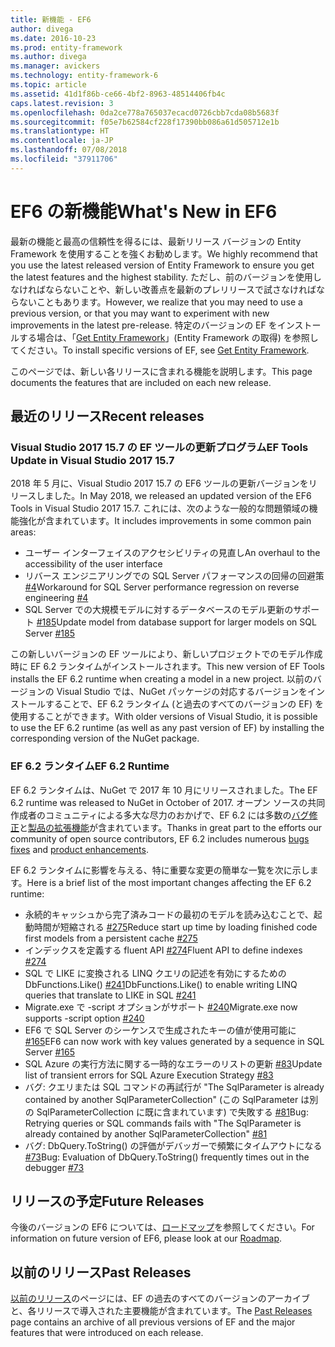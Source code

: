 ```yaml
---
title: 新機能 - EF6
author: divega
ms.date: 2016-10-23
ms.prod: entity-framework
ms.author: divega
ms.manager: avickers
ms.technology: entity-framework-6
ms.topic: article
ms.assetid: 41d1f86b-ce66-4bf2-8963-48514406fb4c
caps.latest.revision: 3
ms.openlocfilehash: 0da2ce778a765037ecacd0726cbb7cda08b5683f
ms.sourcegitcommit: f05e7b62584cf228f17390bb086a61d505712e1b
ms.translationtype: HT
ms.contentlocale: ja-JP
ms.lasthandoff: 07/08/2018
ms.locfileid: "37911706"
---
```

# <a name="whats-new-in-ef6"></a><span data-ttu-id="2bf48-102">EF6 の新機能</span><span class="sxs-lookup"><span data-stu-id="2bf48-102">What's New in EF6</span></span>

<span data-ttu-id="2bf48-103">最新の機能と最高の信頼性を得るには、最新リリース バージョンの Entity Framework を使用することを強くお勧めします。</span><span class="sxs-lookup"><span data-stu-id="2bf48-103">We highly recommend that you use the latest released version of Entity Framework to ensure you get the latest features and the highest stability.</span></span>
<span data-ttu-id="2bf48-104">ただし、前のバージョンを使用しなければならないことや、新しい改善点を最新のプレリリースで試さなければならないこともあります。</span><span class="sxs-lookup"><span data-stu-id="2bf48-104">However, we realize that you may need to use a previous version, or that you may want to experiment with new improvements in the latest pre-release.</span></span>
<span data-ttu-id="2bf48-105">特定のバージョンの EF をインストールする場合は、「[Get Entity Framework](~/ef6/fundamentals/install.md)」(Entity Framework の取得) を参照してください。</span><span class="sxs-lookup"><span data-stu-id="2bf48-105">To install specific versions of EF, see [Get Entity Framework](~/ef6/fundamentals/install.md).</span></span>

<span data-ttu-id="2bf48-106">このページでは、新しい各リリースに含まれる機能を説明します。</span><span class="sxs-lookup"><span data-stu-id="2bf48-106">This page documents the features that are included on each new release.</span></span>

## <a name="recent-releases"></a><span data-ttu-id="2bf48-107">最近のリリース</span><span class="sxs-lookup"><span data-stu-id="2bf48-107">Recent releases</span></span>

### <a name="ef-tools-update-in-visual-studio-2017-157"></a><span data-ttu-id="2bf48-108">Visual Studio 2017 15.7 の EF ツールの更新プログラム</span><span class="sxs-lookup"><span data-stu-id="2bf48-108">EF Tools Update in Visual Studio 2017 15.7</span></span>

<span data-ttu-id="2bf48-109">2018 年 5 月に、Visual Studio 2017 15.7 の EF6 ツールの更新バージョンをリリースしました。</span><span class="sxs-lookup"><span data-stu-id="2bf48-109">In May 2018, we released an updated version of the EF6 Tools in Visual Studio 2017 15.7.</span></span>
<span data-ttu-id="2bf48-110">これには、次のような一般的な問題領域の機能強化が含まれています。</span><span class="sxs-lookup"><span data-stu-id="2bf48-110">It includes improvements in some common pain areas:</span></span>

- <span data-ttu-id="2bf48-111">ユーザー インターフェイスのアクセシビリティの見直し</span><span class="sxs-lookup"><span data-stu-id="2bf48-111">An overhaul to the accessibility of the user interface</span></span>
- <span data-ttu-id="2bf48-112">リバース エンジニアリングでの SQL Server パフォーマンスの回帰の回避策 [#4](https://github.com/aspnet/entityframework6/issues/4)</span><span class="sxs-lookup"><span data-stu-id="2bf48-112">Workaround for SQL Server performance regression on reverse engineering [#4](https://github.com/aspnet/entityframework6/issues/4)</span></span>
- <span data-ttu-id="2bf48-113">SQL Server での大規模モデルに対するデータベースのモデル更新のサポート [#185](https://github.com/aspnet/EntityFramework6/issues/185)</span><span class="sxs-lookup"><span data-stu-id="2bf48-113">Update model from database support for larger models on SQL Server [#185](https://github.com/aspnet/EntityFramework6/issues/185)</span></span>

<span data-ttu-id="2bf48-114">この新しいバージョンの EF ツールにより、新しいプロジェクトでのモデル作成時に EF 6.2 ランタイムがインストールされます。</span><span class="sxs-lookup"><span data-stu-id="2bf48-114">This new version of EF Tools installs the EF 6.2 runtime when creating a model in a new project.</span></span> <span data-ttu-id="2bf48-115">以前のバージョンの Visual Studio では、NuGet パッケージの対応するバージョンをインストールすることで、EF 6.2 ランタイム (と過去のすべてのバージョンの EF) を使用することができます。</span><span class="sxs-lookup"><span data-stu-id="2bf48-115">With older versions of Visual Studio, it is possible to use the EF 6.2 runtime (as well as any past version of EF) by installing the corresponding version of the NuGet package.</span></span>

### <a name="ef-62-runtime"></a><span data-ttu-id="2bf48-116">EF 6.2 ランタイム</span><span class="sxs-lookup"><span data-stu-id="2bf48-116">EF 6.2 Runtime</span></span>

<span data-ttu-id="2bf48-117">EF 6.2 ランタイムは、NuGet で 2017 年 10 月にリリースされました。</span><span class="sxs-lookup"><span data-stu-id="2bf48-117">The EF 6.2 runtime was released to NuGet in October of 2017.</span></span>
<span data-ttu-id="2bf48-118">オープン ソースの共同作成者のコミュニティによる多大な尽力のおかげで、EF 6.2 には多数の[バグ修正](https://github.com/aspnet/entityframework6/issues?utf8=%E2%9C%93&q=is%3Aissue%20milestone%3A6.2.0%20is%3Aclosed%20label%3Aclosed-fixed%20-label%3Aarea-tools%20label%3Atype-bug)と[製品の拡張機能](https://github.com/aspnet/entityframework6/issues?utf8=%E2%9C%93&q=is%3Aissue%20milestone%3A6.2.0%20is%3Aclosed%20label%3Aclosed-fixed%20-label%3Aarea-tools%20label%3Atype-enhancement%20)が含まれています。</span><span class="sxs-lookup"><span data-stu-id="2bf48-118">Thanks in great part to the efforts our community of open source contributors, EF 6.2 includes numerous [bugs fixes](https://github.com/aspnet/entityframework6/issues?utf8=%E2%9C%93&q=is%3Aissue%20milestone%3A6.2.0%20is%3Aclosed%20label%3Aclosed-fixed%20-label%3Aarea-tools%20label%3Atype-bug) and [product enhancements](https://github.com/aspnet/entityframework6/issues?utf8=%E2%9C%93&q=is%3Aissue%20milestone%3A6.2.0%20is%3Aclosed%20label%3Aclosed-fixed%20-label%3Aarea-tools%20label%3Atype-enhancement%20).</span></span>

<span data-ttu-id="2bf48-119">EF 6.2 ランタイムに影響を与える、特に重要な変更の簡単な一覧を次に示します。</span><span class="sxs-lookup"><span data-stu-id="2bf48-119">Here is a brief list of the most important changes affecting the EF 6.2 runtime:</span></span>

- <span data-ttu-id="2bf48-120">永続的キャッシュから完了済みコードの最初のモデルを読み込むことで、起動時間が短縮される [#275](https://github.com/aspnet/EntityFramework6/issues/275)</span><span class="sxs-lookup"><span data-stu-id="2bf48-120">Reduce start up time by loading finished code first models from a persistent cache [#275](https://github.com/aspnet/EntityFramework6/issues/275)</span></span>
- <span data-ttu-id="2bf48-121">インデックスを定義する fluent API [#274](https://github.com/aspnet/EntityFramework6/issues/274)</span><span class="sxs-lookup"><span data-stu-id="2bf48-121">Fluent API to define indexes [#274](https://github.com/aspnet/EntityFramework6/issues/274)</span></span>
- <span data-ttu-id="2bf48-122">SQL で LIKE に変換される LINQ クエリの記述を有効にするための DbFunctions.Like() [#241](https://github.com/aspnet/EntityFramework6/issues/241)</span><span class="sxs-lookup"><span data-stu-id="2bf48-122">DbFunctions.Like() to enable writing LINQ queries that translate to LIKE in SQL [#241](https://github.com/aspnet/EntityFramework6/issues/241)</span></span>
- <span data-ttu-id="2bf48-123">Migrate.exe で -script オプションがサポート [#240](https://github.com/aspnet/EntityFramework6/issues/240)</span><span class="sxs-lookup"><span data-stu-id="2bf48-123">Migrate.exe now supports -script option [#240](https://github.com/aspnet/EntityFramework6/issues/240)</span></span>
- <span data-ttu-id="2bf48-124">EF6 で SQL Server のシーケンスで生成されたキーの値が使用可能に [#165](https://github.com/aspnet/EntityFramework6/issues/165)</span><span class="sxs-lookup"><span data-stu-id="2bf48-124">EF6 can now work with key values generated by a sequence in SQL Server [#165](https://github.com/aspnet/EntityFramework6/issues/165)</span></span>
- <span data-ttu-id="2bf48-125">SQL Azure の実行方法に関する一時的なエラーのリストの更新 [#83](https://github.com/aspnet/EntityFramework6/issues/83)</span><span class="sxs-lookup"><span data-stu-id="2bf48-125">Update list of transient errors for SQL Azure Execution Strategy [#83](https://github.com/aspnet/EntityFramework6/issues/83)</span></span>
- <span data-ttu-id="2bf48-126">バグ: クエリまたは SQL コマンドの再試行が "The SqlParameter is already contained by another SqlParameterCollection" (この SqlParameter は別の SqlParameterCollection に既に含まれています) で失敗する [#81](https://github.com/aspnet/EntityFramework6/issues/81)</span><span class="sxs-lookup"><span data-stu-id="2bf48-126">Bug: Retrying queries or SQL commands fails with "The SqlParameter is already contained by another SqlParameterCollection" [#81](https://github.com/aspnet/EntityFramework6/issues/81)</span></span>
- <span data-ttu-id="2bf48-127">バグ: DbQuery.ToString() の評価がデバッガーで頻繁にタイムアウトになる [#73](https://github.com/aspnet/EntityFramework6/issues/73)</span><span class="sxs-lookup"><span data-stu-id="2bf48-127">Bug: Evaluation of DbQuery.ToString() frequently times out in the debugger [#73](https://github.com/aspnet/EntityFramework6/issues/73)</span></span>

## <a name="future-releases"></a><span data-ttu-id="2bf48-128">リリースの予定</span><span class="sxs-lookup"><span data-stu-id="2bf48-128">Future Releases</span></span>

<span data-ttu-id="2bf48-129">今後のバージョンの EF6 については、[ロードマップ](roadmap.md)を参照してください。</span><span class="sxs-lookup"><span data-stu-id="2bf48-129">For information on future version of EF6, please look at our [Roadmap](roadmap.md).</span></span>

## <a name="past-releases"></a><span data-ttu-id="2bf48-130">以前のリリース</span><span class="sxs-lookup"><span data-stu-id="2bf48-130">Past Releases</span></span>

<span data-ttu-id="2bf48-131">[以前のリリース](past-releases.md)のページには、EF の過去のすべてのバージョンのアーカイブと、各リリースで導入された主要機能が含まれています。</span><span class="sxs-lookup"><span data-stu-id="2bf48-131">The [Past Releases](past-releases.md) page contains an archive of all previous versions of EF and the major features that were introduced on each release.</span></span> 

